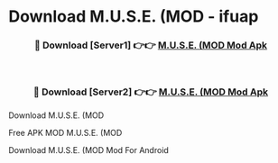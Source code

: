 # Download M.U.S.E. (MOD - ifuap



<div align="center">
<h3>🔴 Download [Server1] 👉👉 <a href="https://momento.my/?title=M.U.S.E._(MOD">M.U.S.E. (MOD Mod Apk</a></h3><br>

<h3>🔴 Download [Server2] 👉👉 <a href="https://momento.my/?title=M.U.S.E._(MOD">M.U.S.E. (MOD Mod Apk</a></h3>
</div>



Download M.U.S.E. (MOD 

Free APK MOD M.U.S.E. (MOD 

Download M.U.S.E. (MOD Mod For Android
